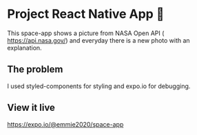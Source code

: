 # Project React Native App 📱

This space-app shows a picture from NASA Open API ( https://api.nasa.gov/) and everyday there is a new photo with an explanation. 

## The problem

I used styled-components for styling and expo.io for debugging.

## View it live

https://expo.io/@emmie2020/space-app
